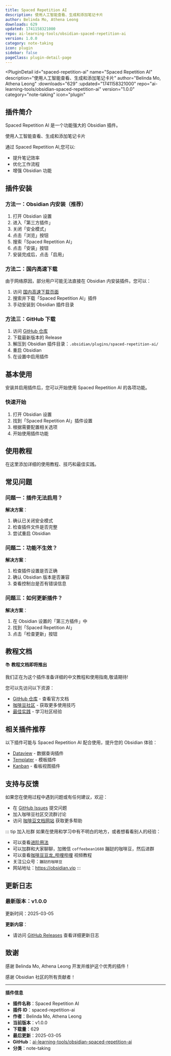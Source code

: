 ```yaml
---
title: Spaced Repetition AI
description: 使用人工智能查看、生成和添加笔记卡片
author: Belinda Mo, Athena Leong
downloads: 629
updated: 1741158321000
repo: ai-learning-tools/obsidian-spaced-repetition-ai
version: 1.0.0
category: note-taking
icon: plugin
sidebar: false
pageClass: plugin-detail-page
---
```


<PluginDetail
  id="spaced-repetition-ai"
  name="Spaced Repetition AI"
  description="使用人工智能查看、生成和添加笔记卡片"
  author="Belinda Mo, Athena Leong"
  :downloads="629"
  :updated="1741158321000"
  repo="ai-learning-tools/obsidian-spaced-repetition-ai"
  version="1.0.0"
  category="note-taking"
  icon="plugin"
>

<!-- AUTO_GENERATED_START -->
## 插件简介

Spaced Repetition AI 是一个功能强大的 Obsidian 插件。

使用人工智能查看、生成和添加笔记卡片

通过 Spaced Repetition AI,您可以:

- 提升笔记效率
- 优化工作流程
- 增强 Obsidian 功能

<!-- AUTO_GENERATED_END -->

<!-- AUTO_GENERATED_START -->
## 插件安装

### 方法一：Obsidian 内安装（推荐）

1. 打开 Obsidian 设置
2. 进入「第三方插件」
3. 关闭「安全模式」
4. 点击「浏览」按钮
5. 搜索「Spaced Repetition AI」
6. 点击「安装」按钮
7. 安装完成后，点击「启用」

### 方法二：国内高速下载

由于网络原因，部分用户可能无法直接在 Obsidian 内安装插件。您可以：

1. 访问 [国内高速下载页面](/zh/documentation/obsidian-plugins-download.html)
2. 搜索并下载「Spaced Repetition AI」插件
3. 手动安装到 Obsidian 插件目录

### 方法三：GitHub 下载

1. 访问 [GitHub 仓库](https://github.com/ai-learning-tools/obsidian-spaced-repetition-ai)
2. 下载最新版本的 Release
3. 解压到 Obsidian 插件目录：`.obsidian/plugins/spaced-repetition-ai/`
4. 重启 Obsidian
5. 在设置中启用插件

## 基本使用

安装并启用插件后，您可以开始使用 Spaced Repetition AI 的各项功能。

### 快速开始

1. 打开 Obsidian 设置
2. 找到「Spaced Repetition AI」插件设置
3. 根据需要配置相关选项
4. 开始使用插件功能

<!-- AUTO_GENERATED_END -->

<!-- CUSTOM_CONTENT_START:tutorial -->
## 使用教程

在这里添加详细的使用教程、技巧和最佳实践。

<!-- CUSTOM_CONTENT_END:tutorial -->

<!-- SHARED_CONTENT_START -->
## 常见问题

### 问题一：插件无法启用？

**解决方案**：
1. 确认已关闭安全模式
2. 检查插件文件是否完整
3. 尝试重启 Obsidian

### 问题二：功能不生效？

**解决方案**：
1. 检查插件设置是否正确
2. 确认 Obsidian 版本是否兼容
3. 查看控制台是否有错误信息

### 问题三：如何更新插件？

**解决方案**：
1. 在 Obsidian 设置的「第三方插件」中
2. 找到「Spaced Repetition AI」
3. 点击「检查更新」按钮

## 教程文档

📚 **教程文档即将推出**

我们正在为这个插件准备详细的中文教程和使用指南,敬请期待!

您可以先访问以下资源：
- [GitHub 仓库](https://github.com/ai-learning-tools/obsidian-spaced-repetition-ai) - 查看官方文档
- [咖啡豆社区](/zh/bases/) - 获取更多使用技巧
- [最佳实践](/zh/best-practices/) - 学习社区经验

## 相关插件推荐

以下插件可能与 Spaced Repetition AI 配合使用，提升您的 Obsidian 体验：

- [Dataview](/zh/plugins/dataview.html) - 数据查询插件
- [Templater](/zh/plugins/templater-obsidian.html) - 模板插件
- [Kanban](/zh/plugins/obsidian-kanban.html) - 看板视图插件

## 支持与反馈

如果您在使用过程中遇到问题或有任何建议，欢迎：

- 在 [GitHub Issues](https://github.com/ai-learning-tools/obsidian-spaced-repetition-ai/issues) 提交问题
- 加入咖啡豆社区交流群讨论
- 访问 [咖啡豆文档网站](https://obsidian.vip) 获取更多帮助

::: tip 加入社群
如果在使用和学习中有不明白的地方，或者想看看别人的经验：
- 可以查看[进阶用法](/zh/advanced)
- 可以加群和大家聊聊，加微信 `coffeebean1688` 蹦跶的咖啡豆，然后进群
- 可以查看[咖啡豆豆龙_哔哩哔哩](https://space.bilibili.com/618777356) 视频教程
- 关注公众号：`蹦跶的咖啡豆`
- 网站地址：https://obsidian.vip
:::
<!-- SHARED_CONTENT_END -->

<!-- AUTO_GENERATED_START -->
## 更新日志

### 最新版本：v1.0.0

更新时间：2025-03-05

**更新内容**：
- 请访问 [GitHub Releases](https://github.com/ai-learning-tools/obsidian-spaced-repetition-ai/releases) 查看详细更新日志

## 致谢

感谢 Belinda Mo, Athena Leong 开发并维护这个优秀的插件！

感谢 Obsidian 社区的所有贡献者！

---

**插件信息**
- **插件名称**：Spaced Repetition AI
- **插件 ID**：spaced-repetition-ai
- **作者**：Belinda Mo, Athena Leong
- **当前版本**：v1.0.0
- **下载量**：629
- **最后更新**：2025-03-05
- **GitHub**：[ai-learning-tools/obsidian-spaced-repetition-ai](https://github.com/ai-learning-tools/obsidian-spaced-repetition-ai)
- **分类**：note-taking
<!-- AUTO_GENERATED_END -->

</PluginDetail>

